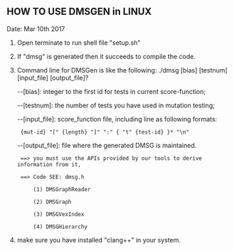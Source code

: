 ## HOW TO USE DMSGEN in LINUX ##
Date: Mar 10th 2017 

1. Open terminate to run shell file "setup.sh"
2. If "dmsg" is generated then it succeeds to compile the code.
3. Command line for DMSGen is like the following:
	./dmsg [bias] [testnum] [input_file] [output_file]?
	
	--[bias]: integer to the first id for tests in current score-function;
	
	--[testnum]: the number of tests you have used in mutation testing;
	
	--[input_file]: score_function file, including line as following formats:

		{mut-id} "[" {length} "]" ":" { "t" {test-id} }* "\n"
	
	--[output_file]: file where the generated DMSG is maintained.

		==> you must use the APIs provided by our tools to derive information from it,

		==> Code SEE: dmsg.h 
			
			(1) DMSGraphReader

			(2) DMSGraph

			(3) DMSGVexIndex

			(4) DMSGHierarchy

4. make sure you have installed "clang++" in your system. 